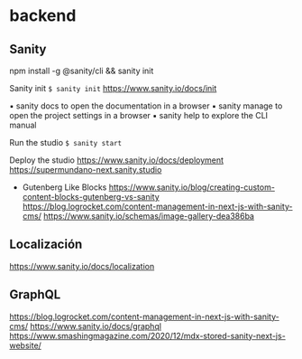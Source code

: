 # backend

## Sanity

npm install -g @sanity/cli && sanity init

Sanity init
```$ sanity init```
https://www.sanity.io/docs/init

▪ sanity docs to open the documentation in a browser
▪ sanity manage to open the project settings in a browser
▪ sanity help to explore the CLI manual


Run the studio
```$ sanity start```

Deploy the studio
https://www.sanity.io/docs/deployment
https://supermundano-next.sanity.studio

- Gutenberg Like Blocks
https://www.sanity.io/blog/creating-custom-content-blocks-gutenberg-vs-sanity
https://blog.logrocket.com/content-management-in-next-js-with-sanity-cms/
https://www.sanity.io/schemas/image-gallery-dea386ba

## Localización

https://www.sanity.io/docs/localization

## GraphQL
https://blog.logrocket.com/content-management-in-next-js-with-sanity-cms/
https://www.sanity.io/docs/graphql
https://www.smashingmagazine.com/2020/12/mdx-stored-sanity-next-js-website/